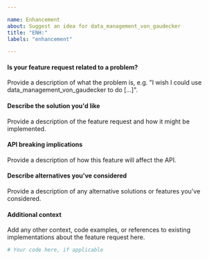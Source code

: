 ```yaml
---

name: Enhancement
about: Suggest an idea for data_management_von_gaudecker
title: "ENH:"
labels: "enhancement"

---
```


#### Is your feature request related to a problem?

Provide a description of what the problem is, e.g. "I wish I could use
data_management_von_gaudecker to do [...]".

#### Describe the solution you'd like

Provide a description of the feature request and how it might be implemented.

#### API breaking implications

Provide a description of how this feature will affect the API.

#### Describe alternatives you've considered

Provide a description of any alternative solutions or features you've considered.

#### Additional context

Add any other context, code examples, or references to existing implementations about
the feature request here.

```python
# Your code here, if applicable
```

